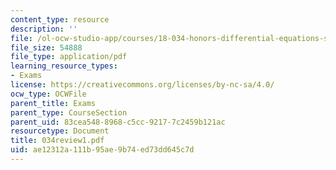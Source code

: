 ```yaml
---
content_type: resource
description: ''
file: /ol-ocw-studio-app/courses/18-034-honors-differential-equations-spring-2004/ae12312a111b95ae9b74ed73dd645c7d_034review1.pdf
file_size: 54888
file_type: application/pdf
learning_resource_types:
- Exams
license: https://creativecommons.org/licenses/by-nc-sa/4.0/
ocw_type: OCWFile
parent_title: Exams
parent_type: CourseSection
parent_uid: 83cea548-8968-c5cc-9217-7c2459b121ac
resourcetype: Document
title: 034review1.pdf
uid: ae12312a-111b-95ae-9b74-ed73dd645c7d
---
```


